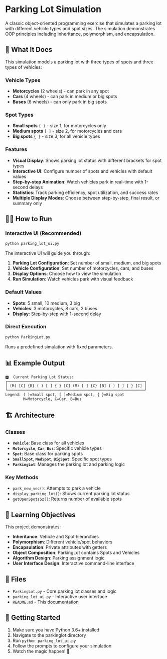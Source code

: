 # Parking Lot Simulation

A classic object-oriented programming exercise that simulates a parking lot with different vehicle types and spot sizes. The simulation demonstrates OOP principles including inheritance, polymorphism, and encapsulation.

## 🚗 What It Does

This simulation models a parking lot with three types of spots and three types of vehicles:

### Vehicle Types
- **Motorcycles** (2 wheels) - can park in any spot
- **Cars** (4 wheels) - can park in medium or big spots
- **Buses** (6 wheels) - can only park in big spots

### Spot Types
- **Small spots** `( )` - size 1, for motorcycles only
- **Medium spots** `[ ]` - size 2, for motorcycles and cars
- **Big spots** `{ }` - size 3, for all vehicle types

### Features
- **Visual Display**: Shows parking lot status with different brackets for spot types
- **Interactive UI**: Configure number of spots and vehicles with default values
- **Step-by-step Animation**: Watch vehicles park in real-time with 1-second delays
- **Statistics**: Track parking efficiency, spot utilization, and success rates
- **Multiple Display Modes**: Choose between step-by-step, final result, or summary only

## 🏃‍♂️ How to Run

### Interactive UI (Recommended)
```bash
python parking_lot_ui.py
```

The interactive UI will guide you through:
1. **Parking Lot Configuration**: Set number of small, medium, and big spots
2. **Vehicle Configuration**: Set number of motorcycles, cars, and buses
3. **Display Options**: Choose how to view the simulation
4. **Run Simulation**: Watch vehicles park with visual feedback

### Default Values
- **Spots**: 5 small, 10 medium, 3 big
- **Vehicles**: 3 motorcycles, 8 cars, 2 buses
- **Display**: Step-by-step with 1-second delay

### Direct Execution
```bash
python ParkingLot.py
```
Runs a predefined simulation with fixed parameters.

## 📊 Example Output

```
🅿️  Current Parking Lot Status:
┌─────────────────────────────────────────────────────────────┐
│ (M) [C] {B} ( ) [ ] { } [C] (M) [ ] {C} [B] ( ) [ ] { } [C] │
└─────────────────────────────────────────────────────────────┘
Legend: ( )=Small spot, [ ]=Medium spot, { }=Big spot
        M=Motorcycle, C=Car, B=Bus
```

## 🏗️ Architecture

### Classes
- **`Vehicle`**: Base class for all vehicles
- **`Motorcycle`**, **`Car`**, **`Bus`**: Specific vehicle types
- **`Spot`**: Base class for parking spots
- **`SmallSpot`**, **`MedSpot`**, **`BigSpot`**: Specific spot types
- **`ParkingLot`**: Manages the parking lot and parking logic

### Key Methods
- `park_new_vec()`: Attempts to park a vehicle
- `display_parking_lot()`: Shows current parking lot status
- `getOpenSpotsSz()`: Returns number of available spots

## 🎯 Learning Objectives

This project demonstrates:
- **Inheritance**: Vehicle and Spot hierarchies
- **Polymorphism**: Different vehicle/spot behaviors
- **Encapsulation**: Private attributes with getters
- **Object Composition**: ParkingLot contains Spots and Vehicles
- **Algorithm Design**: Parking assignment logic
- **User Interface Design**: Interactive command-line interface

## 📁 Files

- `ParkingLot.py` - Core parking lot classes and logic
- `parking_lot_ui.py` - Interactive user interface
- `README.md` - This documentation

## 🚀 Getting Started

1. Make sure you have Python 3.6+ installed
2. Navigate to the parkinglot directory
3. Run `python parking_lot_ui.py`
4. Follow the prompts to configure your simulation
5. Watch the magic happen! 🎉
